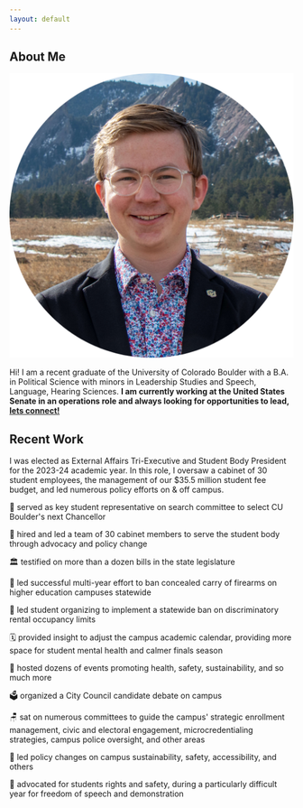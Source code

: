 ```yaml
---
layout: default
---
```


## About Me

<img class="profile-picture" src="ChaseCircle.png">

Hi! I am a recent graduate of the University of Colorado Boulder with a B.A. in Political Science with minors in Leadership Studies and Speech, Language, Hearing Sciences. **I am currently working at the United States Senate in an operations role and always looking for opportunities to lead, [lets connect!](/contact)**


## Recent Work

I was elected as External Affairs Tri-Executive and Student Body President for the 2023-24 academic year. In this role, I oversaw a cabinet of 30 student employees, the management of our $35.5 million student fee budget, and led numerous policy efforts on & off campus.

📢 served as key student representative on search committee to select CU Boulder's next Chancellor

👥 hired and led a team of 30 cabinet members to serve the student body through advocacy and policy change

🏛️ testified on more than a dozen bills in the state legislature

🚨 led successful multi-year effort to ban concealed carry of firearms on higher education campuses statewide

🏡 led student organizing to implement a statewide ban on discriminatory rental occupancy limits

🗓️ provided insight to adjust the campus academic calendar, providing more space for student mental health and calmer finals season

🎤 hosted dozens of events promoting health, safety, sustainability, and so much more

🗳️ organized a City Council candidate debate on campus

🪑 sat on numerous committees to guide the campus' strategic enrollment management, civic and electoral engagement, microcredentialing strategies, campus police oversight, and other areas

🌳 led policy changes on campus sustainability, safety, accessibility, and others

🦺 advocated for students rights and safety, during a particularly difficult year for freedom of speech and demonstration